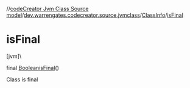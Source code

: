 //[codeCreator Jvm Class Source model](../../../index.md)/[dev.warrengates.codecreator.source.jvmclass](../index.md)/[ClassInfo](index.md)/[isFinal](is-final.md)

# isFinal

[jvm]\

final [Boolean](https://docs.oracle.com/javase/8/docs/api/java/lang/Boolean.html)[isFinal](is-final.md)()

Class is final
